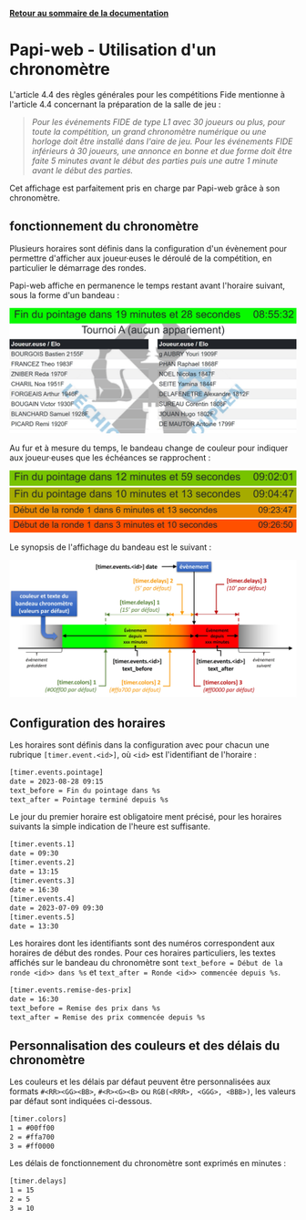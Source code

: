 **[Retour au sommaire de la documentation](../README.md)**

# Papi-web - Utilisation d'un chronomètre

L'article 4.4 des règles générales pour les compétitions Fide mentionne à l'article 4.4 concernant la préparation de la salle de jeu :

> _Pour les événements FIDE de type L1 avec 30 joueurs ou plus, pour toute la compétition, un grand chronomètre numérique ou une horloge doit être installé dans l'aire de jeu. Pour les événements FIDE inférieurs à 30 joueurs, une annonce en bonne et due forme doit être faite 5 minutes avant le début des parties puis une autre 1 minute avant le début des parties._ 

Cet affichage est parfaitement pris en charge par Papi-web grâce à son chronomètre.

## fonctionnement du chronomètre

Plusieurs horaires sont définis dans la configuration d'un évènement pour permettre d'afficher aux joueur·euses le déroulé de la compétition, en particulier le démarrage des rondes.

Papi-web affiche en permanence le temps restant avant l'horaire suivant, sous la forme d'un bandeau :

![Bandeau chronomètre](images/timer-1.jpg)

Au fur et à mesure du temps, le bandeau change de couleur pour indiquer aux joueur·euses que les échéances se rapprochent :

![Bandeau chronomètre](images/timer-2.jpg)
![Bandeau chronomètre](images/timer-3.jpg)
![Bandeau chronomètre](images/timer-4.jpg)
![Bandeau chronomètre](images/timer-5.jpg)

Le synopsis de l'affichage du bandeau est le suivant :

![Bandeau chronomètre (sysnopsis)](images/timer-synopsis.jpg)

## Configuration des horaires

Les horaires sont définis dans la configuration avec pour chacun une rubrique `[timer.event.<id>]`, où `<id>` est l'identifiant de l'horaire :

```
[timer.events.pointage]
date = 2023-08-28 09:15
text_before = Fin du pointage dans %s
text_after = Pointage terminé depuis %s
```

Le jour du premier horaire est obligatoire ment précisé, pour les horaires suivants la simple indication de l'heure est suffisante.

```
[timer.events.1]
date = 09:30
[timer.events.2]
date = 13:15
[timer.events.3]
date = 16:30
[timer.events.4]
date = 2023-07-09 09:30
[timer.events.5]
date = 13:30
```

Les horaires dont les identifiants sont des numéros correspondent aux horaires de début des rondes. Pour ces horaires particuliers, les textes affichés sur le bandeau du chronomètre sont `text_before = Début de la ronde <id>> dans %s` et `text_after = Ronde <id>> commencée depuis %s`.

```
[timer.events.remise-des-prix]
date = 16:30
text_before = Remise des prix dans %s
text_after = Remise des prix commencée depuis %s
```

## Personnalisation des couleurs et des délais du chronomètre

Les couleurs et les délais par défaut peuvent être personnalisées aux formats `#<RR><GG><BB>`, `#<R><G><B>` ou `RGB(<RRR>, <GGG>, <BBB>)`, les valeurs par défaut sont indiquées ci-dessous.


```
[timer.colors]
1 = #00ff00
2 = #ffa700
3 = #ff0000
```

Les délais de fonctionnement du chronomètre sont exprimés en minutes :

```
[timer.delays]
1 = 15
2 = 5
3 = 10
```

